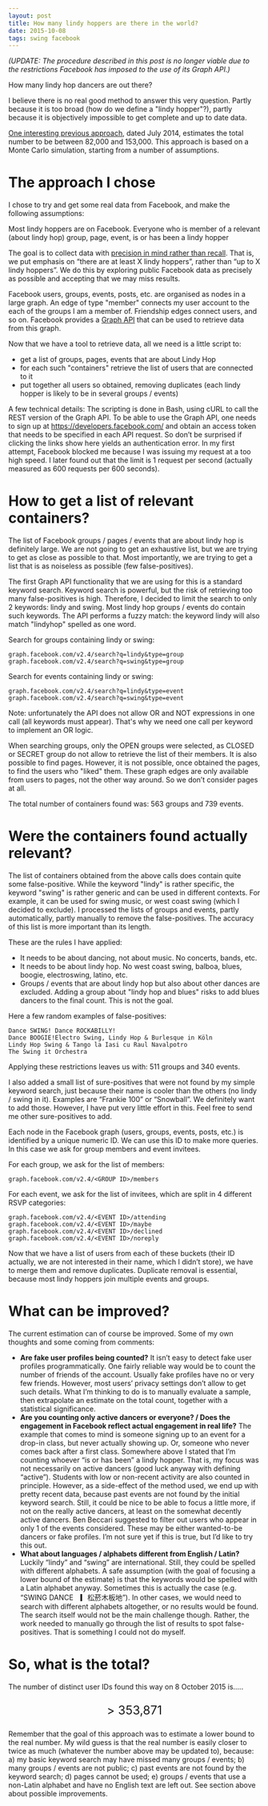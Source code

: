 ```yaml
---
layout: post
title: How many lindy hoppers are there in the world?
date: 2015-10-08
tags: swing facebook
---
```


*(UPDATE: The procedure described in this post is no longer viable due to the restrictions Facebook has imposed to the use of its Graph API.)*

How many lindy hop dancers are out there?

I believe there is no real good method to answer this very question. Partly because it is too broad (how do we define a "lindy hopper"?), partly because it is objectively impossible to get complete and up to date data.

[One interesting previous approach](http://lindypenguin.com/wp/2014/06/how-many-lindy-hoppers-are-there.html?fbclid=IwAR2gUxr9BY66NA6dXCSbQTqpGGB7eTFIofQ2c8lqaHXwLnOQqKBXy-Yq5Us), dated July 2014, estimates the total number to be between 82,000 and 153,000. This approach is based on a Monte Carlo simulation, starting from a number of assumptions.


# The approach I chose

I chose to try and get some real data from Facebook, and make the following assumptions:

Most lindy hoppers are on Facebook.
Everyone who is member of a relevant (about lindy hop) group, page, event, is or has been a lindy hopper 

The goal is to collect data with [precision in mind rather than recall](https://en.wikipedia.org/wiki/Precision_and_recall?fbclid=IwAR0R2nCePx9yFKPmkS5X0S5c-0hOzqg7MztrvlwhSYb2k0WPRXdaYcJ7wxk).
That is, we put emphasis on “there are at least X  lindy hoppers”, rather than “up to X lindy hoppers”.
We do this by exploring public Facebook data as precisely as possible and accepting that we may miss results.

Facebook users, groups, events, posts, etc. are organised as nodes in a large graph. An edge of type "member" connects my user account to the each of the groups I am a member of. Friendship edges connect users, and so on.
Facebook provides a [Graph API](https://developers.facebook.com/docs/graph-api) that can be used to retrieve data from this graph.

 
Now that we have a tool to retrieve data, all we need is a little script to:

- get a list of groups, pages, events that are about Lindy Hop
- for each such "containers" retrieve the list of users that are connected to it
- put together all users so obtained, removing duplicates (each lindy hopper is likely to be in several groups / events)
 

A few technical details: The scripting is done in Bash, using cURL to call the REST version of the Graph API. 
To be able to use the Graph API, one needs to sign up at https://developers.facebook.com/ and obtain an access token that needs to be specified in each API request.
So don’t be surprised if clicking the links show here yields an authentication error.
In my first attempt, Facebook blocked me because I was issuing my request at a too high speed. I later found out that the limit is 1 request per second (actually measured as 600 requests per 600 seconds).

# How to get a list of relevant containers?

The list of Facebook groups / pages / events that are about lindy hop is definitely large. We are not going to get an exhaustive list, but we are trying to get as close as possible to that. Most importantly, we are trying to get a list that is as noiseless as possible (few false-positives).

 

The first Graph API functionality that we are using for this is a standard keyword search. Keyword search is powerful, but the risk of retrieving too many false-positives is high. Therefore, I decided to limit the search to only 2 keywords: lindy and swing. Most lindy hop groups / events do contain such keywords. The API performs a fuzzy match: the keyword lindy will also match "lindyhop" spelled as one word.

Search for groups containing lindy or swing:
```
graph.facebook.com/v2.4/search?q=lindy&type=group
graph.facebook.com/v2.4/search?q=swing&type=group
```

Search for events containing lindy or swing: 
```
graph.facebook.com/v2.4/search?q=lindy&type=event
graph.facebook.com/v2.4/search?q=swing&type=event
``` 

Note: unfortunately the API does not allow OR and NOT expressions in one call (all keywords must appear). That's why we need one call per keyword to implement an OR logic. 

When searching groups, only the OPEN groups were selected, as CLOSED or SECRET group do not allow to retrieve the list of their members.
It is also possible to find pages. However, it is not possible, once obtained the pages, to find the users who "liked" them.
These graph edges are only available  from users to pages, not the other way around. So we don’t consider pages at all.

The total number of containers found was: 563 groups and 739 events.

# Were the containers found actually relevant?

The list of containers obtained from the above calls does contain quite some false-positive. While the keyword "lindy" is rather specific, the keyword "swing" is rather generic and can be used in different contexts. For example, it can be used for swing music, or west coast swing (which I decided to exclude).
I processed the lists of groups and events, partly automatically, partly manually to remove the false-positives. The accuracy of this list is more important than its length.

 

These are the rules I have applied:

- It needs to be about dancing, not about music. No concerts, bands, etc.
- It needs to be about lindy hop. No west coast swing, balboa, blues, boogie, electroswing, latino, etc.
- Groups / events that are about lindy hop but also about other dances are excluded. Adding a group about "lindy hop and blues" risks to add blues dancers to the final count. This is not the goal.
 

Here a few random examples of false-positives:

```
Dance SWING! Dance ROCKABILLY! 
Dance BOOGIE!Electro Swing, Lindy Hop & Burlesque in Köln
Lindy Hop Swing & Tango la Iasi cu Raul Navalpotro
The Swing it Orchestra
``` 

Applying these restrictions leaves us with: 511 groups and 340 events.


I also added a small list of sure-positives that were not found by my simple keyword search, just because their name is cooler than the others (no lindy / swing in it). Examples are “Frankie 100” or “Snowball”. We definitely want to add those. However, I have put very little effort in this. Feel free to send me other sure-positives to add.

Each node in the Facebook graph (users, groups, events, posts, etc.) is identified by a unique numeric ID. 
We can use this ID to make more queries. In this case we ask for group members and event invitees.

For each group, we ask for the list of members:
```
graph.facebook.com/v2.4/<GROUP ID>/members
```

For each event, we ask for the list of invitees, which are split in 4 different RSVP categories:
```
graph.facebook.com/v2.4/<EVENT ID>/attending
graph.facebook.com/v2.4/<EVENT ID>/maybe
graph.facebook.com/v2.4/<EVENT ID>/declined
graph.facebook.com/v2.4/<EVENT ID>/noreply
``` 

Now that we have a list of users from each of these buckets (their ID actually, we are not interested in their name, which I didn’t store), we have to merge them and remove duplicates. Duplicate removal is essential, because most lindy hoppers join multiple events and groups.

# What can be improved?
 

The current estimation can of course be improved. Some of my own thoughts and some coming from comments:

- **Are fake user profiles being counted?**
It isn’t easy to detect fake user profiles programmatically.
One fairly reliable way would be to count the number of friends of the account. Usually fake profiles have no or very few friends. However, most users’ privacy settings don’t allow to get such details.
What I’m thinking to do is to manually evaluate a sample, then extrapolate an estimate on the total count, together with a statistical significance.
- **Are you counting only active dancers or everyone? / Does the engagement in Facebook reflect actual engagement in real life?**
The example that comes to mind is someone signing up to an event for a drop-in class, but never actually showing up. 
Or, someone who never comes back after a first class. Somewhere above I stated that I’m counting whoever “is or has been” a lindy hopper.
That is, my focus was not necessarily on active dancers (good luck anyway with defining “active”). Students with low or non-recent activity are also counted in principle.
However, as a side-effect of the method used, we end up with pretty recent data, because past events are not found by the initial keyword search.
Still, it could be nice to be able to focus a little more, if not on the really active dancers, at least on the somewhat decently active dancers. 
Ben Beccari suggested to filter out users who appear in only 1 of the events considered. These may be either wanted-to-be dancers or fake profiles. I’m not sure yet if this is true, but I’d like to try this out.
- **What about languages / alphabets different from English / Latin?**
Luckily “lindy” and “swing” are international. Still, they could be spelled with different alphabets. 
A safe assumption (with the goal of focusing a lower bound of the estimate) is that the keywords would be spelled with a Latin alphabet anyway. 
Sometimes this is actually the case (e.g. “SWING DANCE　▎松菸木板地”). In other cases, we would need to search with different alphabets altogether, or no results would be found. The search itself would not be the main challenge though. Rather, the work needed to manually go through the list of results to spot false-positives. That is something I could not do myself.

# So, what is the total?

The number of distinct user IDs found this way on 8 October 2015 is.....
<p style="text-align: center; font-size: x-large">
> 353,871
</p>

Remember that the goal of this approach was to estimate a lower bound to the real number. 
My wild guess is that the real number is easily closer to twice as much (whatever the number above may be updated to), because:
 a) my basic keyword search may have missed many groups / events;
 b) many groups / events are not public;
 c) past events are not found by the keyword search;
 d) pages cannot be used;
 e) groups / events that use a non-Latin alphabet and have no English text are left out. See section above about possible improvements.

